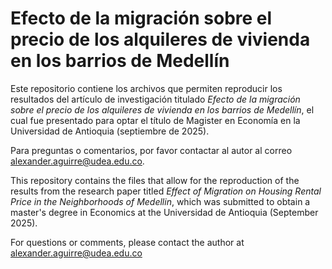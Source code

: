 # Efecto de la migración sobre el precio de los alquileres de vivienda en los barrios de Medellín
Este repositorio contiene los archivos que permiten reproducir los resultados del artículo de investigación titulado _Efecto de la migración sobre el precio de los alquileres de vivienda en los barrios de Medellín_, el cual fue presentado para optar el título de Magister en Economía en la Universidad de Antioquia (septiembre de 2025). 

Para preguntas o comentarios, por favor contactar al autor al correo alexander.aguirre@udea.edu.co.

This repository contains the files that allow for the reproduction of the results from the research paper titled _Effect of Migration on Housing Rental Price in the Neighborhoods of Medellin_, which was submitted to obtain a master's degree in Economics at the Universidad de Antioquia (September 2025).

For questions or comments, please contact the author at alexander.aguirre@udea.edu.co
